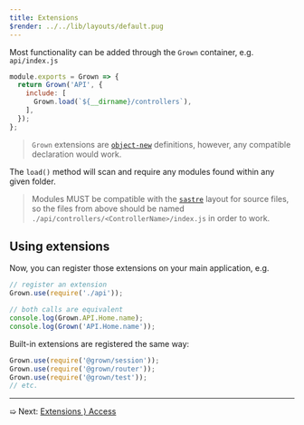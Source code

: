 ```yaml
---
title: Extensions
$render: ../../lib/layouts/default.pug
---
```


Most functionality can be added through the `Grown` container, e.g. `api/index.js`

```js
module.exports = Grown => {
  return Grown('API', {
    include: [
      Grown.load(`${__dirname}/controllers`),
    ],
  });
};
```

> `Grown` extensions are [`object-new`](https://www.npmjs.com/package/object-new#definitions) definitions, however, any compatible declaration would work.

The `load()` method will scan and require any modules found within any given folder.

> Modules MUST be compatible with the [`sastre`](https://www.npmjs.com/package/sastre) layout for source files, so the files from above should be named `./api/controllers/<ControllerName>/index.js` in order to work.

## Using extensions

Now, you can register those extensions on your main application, e.g.

```js
// register an extension
Grown.use(require('./api'));

// both calls are equivalent
console.log(Grown.API.Home.name);
console.log(Grown('API.Home.name'));
```

Built-in extensions are registered the same way:

```js
Grown.use(require('@grown/session'));
Grown.use(require('@grown/router'));
Grown.use(require('@grown/test'));
// etc.
```

---

➯ Next: [Extensions &rangle; Access](./docs/extensions/access)
